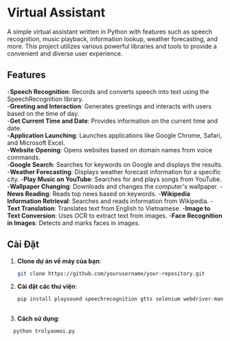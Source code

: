 # Virtual Assistant

A simple virtual assistant written in Python with features such as speech recognition, music playback, information lookup, weather forecasting, and more. This project utilizes various powerful libraries and tools to provide a convenient and diverse user experience.
## Features

-**Speech Recognition**: Records and converts speech into text using the SpeechRecognition library.  
-**Greeting and Interaction**: Generates greetings and interacts with users based on the time of day.  
-**Get Current Time and Date**: Provides information on the current time and date.  
-**Application Launching**: Launches applications like Google Chrome, Safari, and Microsoft Excel.  
-**Website Opening**: Opens websites based on domain names from voice commands.  
-**Google Search**: Searches for keywords on Google and displays the results.
-**Weather Forecasting**: Displays weather forecast information for a specific city.
-**Play Music on YouTube**: Searches for and plays songs from YouTube.
-**Wallpaper Changing**: Downloads and changes the computer's wallpaper.
-**News Reading**: Reads top news based on keywords.
-**Wikipedia Information Retrieval**: Searches and reads information from Wikipedia.
-**Text Translation**: Translates text from English to Vietnamese.
-**Image to Text Conversion**: Uses OCR to extract text from images.
-**Face Recognition in Images**: Detects and marks faces in images.


## Cài Đặt

1. **Clone dự án về máy của bạn**:
   ```bash
   git clone https://github.com/yourusername/your-repository.git
2. **Cài đặt các thư viện**:
   ```bash
   pip install playsound speechrecognition gtts selenium webdriver-manager wikipedia-api deep-translator pytesseract pillow face_recognition opencv-python matplotlib requests beautifulsoup4 youtube-search-python
    
4. **Cách sử dụng**:
 ```bash
   python trolyaomoi.py 
